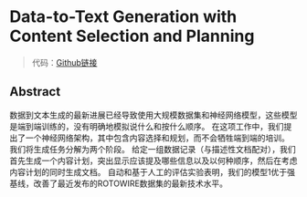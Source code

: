 # Data-to-Text Generation with Content Selection and Planning
>代码：[Github链接](https://github.com/ratishsp/data2text-plan-py)

## Abstract
数据到文本生成的最新进展已经导致使用大规模数据集和神经网络模型，这些模型是端到端训练的，没有明确地模拟说什么和按什么顺序。
在这项工作中，我们提出了一个神经网络架构，其中包含内容选择和规划，而不会牺牲端到端的培训。
我们将生成任务分解为两个阶段。
给定一组数据记录（与描述性文档配对），我们首先生成一个内容计划，突出显示应该提及哪些信息以及以何种顺序，然后在考虑内容计划的同时生成文档。
自动和基于人工的评估实验表明，我们的模型1优于强基线，改善了最近发布的ROTOWIRE数据集的最新技术水平。

